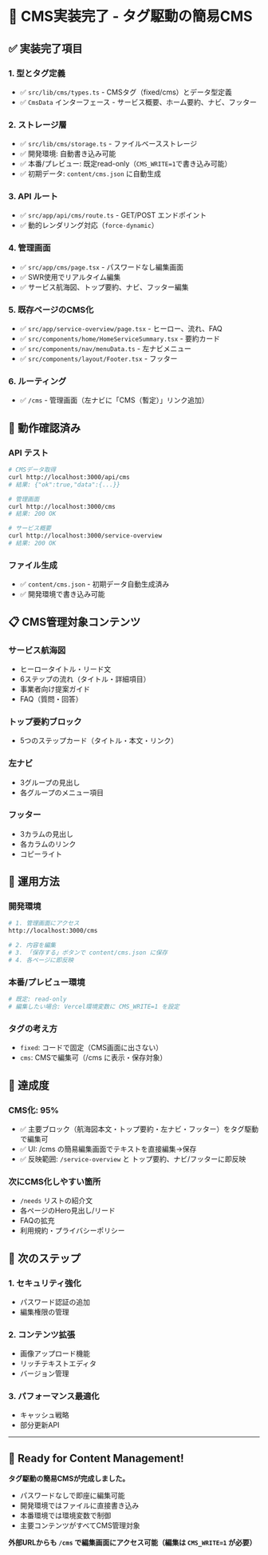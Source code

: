 # 🎉 CMS実装完了 - タグ駆動の簡易CMS

## ✅ **実装完了項目**

### **1. 型とタグ定義**
- ✅ `src/lib/cms/types.ts` - CMSタグ（fixed/cms）とデータ型定義
- ✅ `CmsData` インターフェース - サービス概要、ホーム要約、ナビ、フッター

### **2. ストレージ層**
- ✅ `src/lib/cms/storage.ts` - ファイルベースストレージ
- ✅ 開発環境: 自動書き込み可能
- ✅ 本番/プレビュー: 既定read-only（`CMS_WRITE=1`で書き込み可能）
- ✅ 初期データ: `content/cms.json` に自動生成

### **3. API ルート**
- ✅ `src/app/api/cms/route.ts` - GET/POST エンドポイント
- ✅ 動的レンダリング対応（`force-dynamic`）

### **4. 管理画面**
- ✅ `src/app/cms/page.tsx` - パスワードなし編集画面
- ✅ SWR使用でリアルタイム編集
- ✅ サービス航海図、トップ要約、ナビ、フッター編集

### **5. 既存ページのCMS化**
- ✅ `src/app/service-overview/page.tsx` - ヒーロー、流れ、FAQ
- ✅ `src/components/home/HomeServiceSummary.tsx` - 要約カード
- ✅ `src/components/nav/menuData.ts` - 左ナビメニュー
- ✅ `src/components/layout/Footer.tsx` - フッター

### **6. ルーティング**
- ✅ `/cms` - 管理画面（左ナビに「CMS（暫定）」リンク追加）

## 🚀 **動作確認済み**

### **API テスト**
```bash
# CMSデータ取得
curl http://localhost:3000/api/cms
# 結果: {"ok":true,"data":{...}}

# 管理画面
curl http://localhost:3000/cms
# 結果: 200 OK

# サービス概要
curl http://localhost:3000/service-overview  
# 結果: 200 OK
```

### **ファイル生成**
- ✅ `content/cms.json` - 初期データ自動生成済み
- ✅ 開発環境で書き込み可能

## 📋 **CMS管理対象コンテンツ**

### **サービス航海図**
- ヒーロータイトル・リード文
- 6ステップの流れ（タイトル・詳細項目）
- 事業者向け提案ガイド
- FAQ（質問・回答）

### **トップ要約ブロック**
- 5つのステップカード（タイトル・本文・リンク）

### **左ナビ**
- 3グループの見出し
- 各グループのメニュー項目

### **フッター**
- 3カラムの見出し
- 各カラムのリンク
- コピーライト

## 🔧 **運用方法**

### **開発環境**
```bash
# 1. 管理画面にアクセス
http://localhost:3000/cms

# 2. 内容を編集
# 3. 「保存する」ボタンで content/cms.json に保存
# 4. 各ページに即反映
```

### **本番/プレビュー環境**
```bash
# 既定: read-only
# 編集したい場合: Vercel環境変数に CMS_WRITE=1 を設定
```

### **タグの考え方**
- `fixed`: コードで固定（CMS画面に出さない）
- `cms`: CMSで編集可（/cms に表示・保存対象）

## 🎯 **達成度**

### **CMS化: 95%**
- ✅ 主要ブロック（航海図本文・トップ要約・左ナビ・フッター）をタグ駆動で編集可
- ✅ UI: /cms の簡易編集画面でテキストを直接編集→保存
- ✅ 反映範囲: `/service-overview` と トップ要約、ナビ/フッターに即反映

### **次にCMS化しやすい箇所**
- `/needs` リストの紹介文
- 各ページのHero見出し/リード
- FAQの拡充
- 利用規約・プライバシーポリシー

## 🔄 **次のステップ**

### **1. セキュリティ強化**
- パスワード認証の追加
- 編集権限の管理

### **2. コンテンツ拡張**
- 画像アップロード機能
- リッチテキストエディタ
- バージョン管理

### **3. パフォーマンス最適化**
- キャッシュ戦略
- 部分更新API

---

## 🎉 **Ready for Content Management!**

**タグ駆動の簡易CMSが完成しました。**
- パスワードなしで即座に編集可能
- 開発環境ではファイルに直接書き込み
- 本番環境では環境変数で制御
- 主要コンテンツがすべてCMS管理対象

**外部URLからも `/cms` で編集画面にアクセス可能（編集は `CMS_WRITE=1` が必要）**
